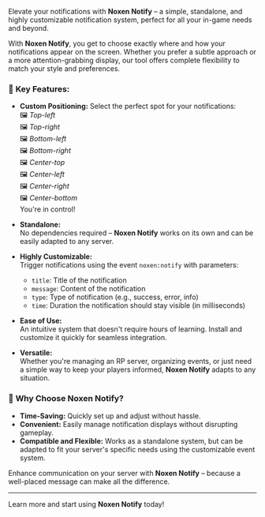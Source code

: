Elevate your notifications with **Noxen Notify** – a simple, standalone, and highly customizable notification system, perfect for all your in-game needs and beyond.

With **Noxen Notify**, you get to choose exactly where and how your notifications appear on the screen. Whether you prefer a subtle approach or a more attention-grabbing display, our tool offers complete flexibility to match your style and preferences.

### 📢 **Key Features:**
- **Custom Positioning:**
  Select the perfect spot for your notifications:  
  🖼️ *Top-left*  
  🖼️ *Top-right*  
  🖼️ *Bottom-left*  
  🖼️ *Bottom-right*  
  🖼️ *Center-top*  
  🖼️ *Center-left*  
  🖼️ *Center-right*  
  🖼️ *Center-bottom*  
  You're in control!

- **Standalone:**  
  No dependencies required – **Noxen Notify** works on its own and can be easily adapted to any server.

- **Highly Customizable:**  
  Trigger notifications using the event `noxen:notify` with parameters:
  - `title`: Title of the notification
  - `message`: Content of the notification
  - `type`: Type of notification (e.g., success, error, info)
  - `time`: Duration the notification should stay visible (in milliseconds)

- **Ease of Use:**  
  An intuitive system that doesn't require hours of learning. Install and customize it quickly for seamless integration.

- **Versatile:**  
  Whether you're managing an RP server, organizing events, or just need a simple way to keep your players informed, **Noxen Notify** adapts to any situation.

### 🚀 **Why Choose Noxen Notify?**
- **Time-Saving:** Quickly set up and adjust without hassle.
- **Convenient:** Easily manage notification displays without disrupting gameplay.
- **Compatible and Flexible:** Works as a standalone system, but can be adapted to fit your server's specific needs using the customizable event system.

Enhance communication on your server with **Noxen Notify** – because a well-placed message can make all the difference.

---

Learn more and start using **Noxen Notify** today!
